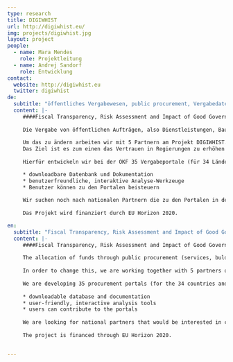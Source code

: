 ```yaml
---
type: research
title: DIGIWHIST
url: http://digiwhist.eu/
img: projects/digiwhist.jpg
layout: project
people:
  - name: Mara Mendes
    role: Projektleitung
  - name: Andrej Sandorf
    role: Entwicklung
contact:
  website: http://digiwhist.eu
  twitter: digiwhist
de:
  subtitle: "öffentliches Vergabewesen, public procurement, Vergabedaten"
  content: |-
     ####Fiscal Transparency, Risk Assessment and Impact of Good Governance Policies Assessed.
     
     Die Vergabe von öffentlichen Aufträgen, also Dienstleistungen, Bauleistungen und Waren macht einen großen Anteil der Staatsausgaben aus. In der EU sind dies etwa 16% des Bruttoinlandsprodukts. Oft ist die Vergabe dieser Aufträge allerdings nicht besonders Transparent. So können 20-25% des Auftragsvolumens an Korruption verloren gehen. 
     
     Um das zu ändern arbeiten wir mit 5 Partnern am Projekt DIGIWHIST. 
     Das Ziel ist es zum einen das Vertrauen in Regierungen zu erhöhen und zum anderen die Effizienz in der Vergabe von öffentlichen Aufträgen in Europa zu steigern. Hierfür werden systematisch Informationen zur öffentlichen Vergabe gesammelt, strukturiert und analysiert.  
     
     Hierfür entwickeln wir bei der OKF 35 Vergabeportale (für 34 Länder und die Europäische Kommission) die folgende Hauptfunktionen erfüllen: 

     * downloadbare Datenbank und Dokumentation 
     * benutzerfreundliche, interaktive Analyse-Werkzeuge 
     * Benutzer können zu den Portalen beisteuern
     
     Wir suchen noch nach nationalen Partnern die zu den Portalen in der Entwicklungsphase beitragen und dabei helfen sie zu implementieren und aufrechtzuerhalten. 
     
     Das Projekt wird finanziert durch EU Horizon 2020. 

en:
  subtitle: "Fiscal Transparency, Risk Assessment and Impact of Good Governance Policies Assessed"
  content: |-
     ####Fiscal Transparency, Risk Assessment and Impact of Good Governance Policies Assessed.
     
     The allocation of funds through public procurement (services, bulding contracts, and goods) represents a significant share of state expenditure. In the EU, this amounts to about 16% of the GDP. In many cases, the allocation of these contracts is not conducted transparently. As a result, 20-25% of the total number of orders can be lost to corruption.
     
     In order to change this, we are working together with 5 partners on the EU project, DIGIWHIST. We not only aim to increase the level of trust placed in governments, we also intend to make public procurement in Europe more efficient. To do so, we are systematically collecting, structuring, and analyzing information on public procurement.
     
     We are developing 35 procurement portals (for the 34 countries and the European Commission) that will provide the following main functions:
     
     * downloadable database and documentation
     * user-friendly, interactive analysis tools
     * users can contribute to the portals
     
     We are looking for national partners that would be interested in contributing to the portals in their development phase and who would like to help implement and sustain them. 
     
     The project is financed through EU Horizon 2020.

     
---
```

